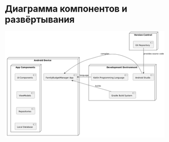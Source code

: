 # Диаграмма компонентов и развёртывания  

![Диаграмма компонентов и развёртывания](https://github.com/christmaaas/family-budget-manager/blob/main/docs/diagrams/images/ComponentsDiagram.png) 